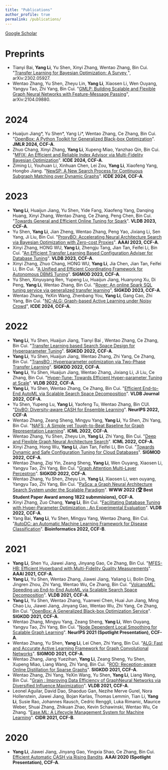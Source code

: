 ```yaml
---
title: "Publications"
author_profile: true
permalink: /publications/
---
```


[Google Scholar](https://scholar.google.com/citations?user=_4s8hFYAAAAJ=en)

# Preprints

* Tianyi Bai, **Yang Li**, Yu Shen, Xinyi Zhang, Wentao Zhang, Bin Cui. "[Transfer Learning for Bayesian Optimization: A Survey
](https://arxiv.org/abs/2302.05927)", arXiv:2302.05927.
* Wentao Zhang, Yu Shen, Zheyu Lin, **Yang Li**, Xiaosen Li, Wen Ouyang, Yangyu Tao, Zhi Yang, Bin Cui. "[GMLP: Building Scalable and Flexible Graph Neural Networks with Feature-Message Passing](https://arxiv.org/pdf/2104.09880.pdf)", arXiv:2104.09880.


# 2024
* Huaijun Jiang\*, Yu Shen\*, Yang Li\*, Wentao Zhang, Ce Zhang, Bin Cui. "[OpenBox: A Python Toolkit for Generalized Black-box Optimization](https://arxiv.org/abs/2304.13339)". **JMLR 2024, CCF-A**.
* Zhuo Chang, Xinyi Zhang, **Yang Li**, Xupeng Miao, Yanzhao Qin, Bin Cui. "[MFIX: An Efficient and Reliable Index Advisor via Multi-Fidelity Bayesian Optimization]()". **ICDE 2024, CCF-A**.
* Ziming Li, Youhuan Li, Xinhuan Chen, Lei Zou, **Yang Li**, Xiaofeng Yang, Hongbo Jiang. "[NewSP: A New Search Process for Continuous Subgraph Matching over Dynamic Graphs]()". **ICDE 2024, CCF-A**.


# 2023
* **Yang Li**, Huaijun Jiang, Yu Shen, Yide Fang, Xiaofeng Yang, Danqing Huang, Xinyi Zhang, Wentao Zhang, Ce Zhang, Peng Chen, Bin Cui. "[Towards General and Efficient Online Tuning for Spark]()". **VLDB 2023, CCF-A**.
* Yu Shen, **Yang Li**, Jian Zheng, Wentao Zhang, Peng Yao, Jixiang Li, Sen Yang, Ji Liu, Bin Cui. "[ProxyBO: Accelerating Neural Architecture Search via Bayesian Optimization with Zero-cost Proxies](https://arxiv.org/pdf/2110.10423)". **AAAI 2023, CCF-A**.
* Xinyi Zhang, HONG WU, **Yang Li**, Zhengju Tang, Jian Tan, Feifei Li, Bin Cui. "[An Efficient Transfer Learning Based Configuration Adviser for Database Tuning]()". **VLDB 2023, CCF-A**.
* Xinyi Zhang, Zhuo Chang, HONG WU, **Yang Li**, Jia Chen, Jian Tan, Feifei Li, Bin Cui. "[A Unified and Efficient Coordinating Framework for Autonomous DBMS Tuning](https://arxiv.org/abs/2303.05710)". **SIGMOD 2023, CCF-A**.
* Yu Shen, Xinyuyang Ren, Yupeng Lu, Huaijun Jiang, Huanyong Xu, Di Peng, **Yang Li**, Wentao Zhang, Bin Cui. "[Rover: An online Spark SQL tuning service via generalized transfer learning](https://arxiv.org/pdf/2302.04046.pdf)", **SIGKDD 2023, CCF-A**.
* Wentao Zhang, YeXin Wang, Zhenbang You, **Yang Li**, Gang Cao, Zhi Yang, Bin Cui. "[NC-ALG: Graph-based Active Learning under Noisy Crowd]()", **ICDE 2024, CCF-A**.


# 2022
* **Yang Li**, Yu Shen, Huaijun Jiang, Tianyi Bai , Wentao Zhang, Ce Zhang, Bin Cui. "[Transfer Learning based Search Space Design for Hyperparameter Tuning](https://arxiv.org/abs/2206.02511)". **SIGKDD 2022, CCF-A**.
* **Yang Li**, Yu Shen, Huaijun Jiang, Wentao Zhang, Zhi Yang, Ce Zhang, Bin Cui. "[TransBO : Hyperparameter optimization via Two-Phase Transfer Learning](https://arxiv.org/abs/2206.02663)". **SIGKDD 2022, CCF-A**.
* **Yang Li**, Yu Shen, Huaijun Jiang, Wentao Zhang, Jixiang Li, Ji Liu, Ce Zhang, Bin Cui. "[Hyper-Tune: Towards Efficient Hyper-parameter Tuning at Scale](http://arxiv.org/abs/2201.06834)". **VLDB 2022, CCF-A**.
* **Yang Li**, Yu Shen, Wentao Zhang, Ce Zhang, Bin Cui. "[Efficient End-to-End AutoML via Scalable Search Space Decomposition](https://trebuchet.public.springernature.app/get_content/5b407dd2-7bfb-43c3-a72b-1719a521e6a5)". **VLDB Journal 2022, CCF-A**.
* Yu Shen, Yupeng Lu, **Yang Li**, Yaofeng Tu, Wentao Zhang, Bin CUI. "[DivBO: Diversity-aware CASH for Ensemble Learning](https://arxiv.org/pdf/2302.03255.pdf)". **NeurIPS 2022, CCF-A**
* Wentao Zhang, Zeang Sheng, Mingyu Yang, **Yang Li**, Yu Shen, Zhi Yang, Bin Cui. "[NAFS : A Simple yet Tough-to-Beat Baseline for Graph Representation Learning](https://arxiv.org/abs/2206.08583)". **ICML 2022, CCF-A**.
* Wentao Zhang, Yu Shen, Zheyu Lin, **Yang Li**, Zhi Yang, Bin Cui. "[Deep and Flexible Graph Neural Architecture Search](https://arxiv.org/abs/2206.08582)". **ICML 2022, CCF-A**.
* Xinyi Zhang, Hong Wu, **Yang Li**, Jian Tan, Feifei Li, Bin Cui. "[Towards Dynamic and Safe Configuration Tuning for Cloud Databases](https://arxiv.org/abs/2203.14473)". **SIGMOD 2022, CCF-A**.
* Wentao Zhang, Ziqi Yin, Zeang Sheng, **Yang Li**, Wen Ouyang, Xiaosen Li, Yangyu Tao, Zhi Yang, Bin Cui. "[Graph Attention Multi-Layer Perceptron](https://arxiv.org/abs/2108.10097)". **SIGKDD 2022, CCF-A**.
* Wentao Zhang, Yu Shen, Zheyu Lin, **Yang Li**, Xiaosen Li, wen ouyang, Yangyu Tao, Zhi Yang, Bin Cui. "[PaSca: a Graph Neural Architecture Search System under the Scalable Paradigm](https://dl.acm.org/doi/10.1145/3485447.3511986)". **WWW 2022 (🏆 Best Student Paper Award among 1822 submmisions), CCF-A**.
* Xinyi Zhang, Zuo Chang, **Yang Li**, Bin Cui. "[Facilitating Database Tuning with Hyper-Parameter Optimization : An Experimental Evaluation](https://arxiv.org/abs/2110.12654)". **VLDB 2022, CCF-A**.
* Yang Bai, **Yang Li**, Yu Shen, Mingyu Yang, Wentao Zhang, Bin Cui. "[AutoDC: an Automatic Machine Learning Framework for Disease Classification](https://academic.oup.com/bioinformatics/advance-article-abstract/doi/10.1093/bioinformatics/btac334/6588096)". **Bioinformatics 2022, CCF-B**.


# 2021

* **Yang Li**, Shen Yu, Jiawei Jiang, Jinyang Gao, Ce Zhang, Bin Cui. "[MFES-HB: Efficient Hyperband with Multi-Fidelity Quality Measurements](https://ojs.aaai.org/index.php/AAAI/article/view/17031)". **AAAI 2021, CCF-A**. 
* **Yang Li**, Yu Shen, Wentao Zhang, Jiawei Jiang, Yaliang Li, Bolin Ding, Jingren Zhou, Zhi Yang, Wentao Wu, Ce Zhang, Bin Cui. "[VolcanoML: Speeding up End-to-End AutoML via Scalable Search Space Decomposition](https://dl.acm.org/doi/abs/10.14778/3476249.3476270)". **VLDB 2021, CCF-A**.  
* **Yang Li**, Yu Shen, Wentao Zhang, Yuanwei Chen, Huai Jun Jiang, Ming Chao Liu, Jiawei Jiang, Jinyang Gao, Wentao Wu, Zhi Yang, Ce Zhang, Bin Cui. "[OpenBox: A Generalized Black-box Optimization Service](https://dl.acm.org/doi/10.1145/3447548.3467061)". **SIGKDD 2021, CCF-A**.
* Wentao Zhang, Mingyu Yang, Zeang Sheng, **Yang Li**, Wen Ouyang, Yangyu Tao, Zhi Yang, Bin Cui. "[Node Dependent Local Smoothing for Scalable Graph Learning](https://proceedings.neurips.cc/paper/2021/file/a9eb812238f753132652ae09963a05e9-Paper.pdf)". **NeurIPS 2021 (Spotlight Presentation), CCF-A**.
* Wentao Zhang, Yu Shen, **Yang Li**, Lei Chen, Zhi Yang, Bin Cui. "[ALG: Fast and Accurate Active Learning Framework for Graph Convolutional Networks](https://dl.acm.org/doi/10.1145/3448016.3457325)". **SIGMOD 2021, CCF-A**.
* Wentao Zhang, Jiang Yuezihan, **Yang Li**, Zeang Sheng, Yu Shen, Xupeng Miao, Liang Wang, Zhi Yang, Bin Cui. "[ROD: Reception-aware Online Distillation for Sparse Graphs](https://dl.acm.org/doi/abs/10.1145/3447548.3467221)". **SIGKDD 2021, CCF-A**.
* Wentao Zhang, Zhi Yang, YeXin Wang, Yu Shen, **Yang Li**, Liang Wang, Bin Cui. "[Grain : Improving Data Efficiency of GraphNeural Networks via Diversified Influence Maximization](http://vldb.org/pvldb/vol14/p2473-zhang.pdf)". **VLDB 2021, CCF-A**.
* Leonel Aguilar, David Dao, Shaoduo Gan, Nezihe Merve Gurel, Nora Hollenstein, Jiawei Jiang, Bojan Karlas, Thomas Lemmin, Tian Li, **Yang Li**, Susie Rao, Johannes Rausch, Cedric Renggli, Luka Rimanic, Maurice Weber, Shuai Zhang, Zhikuan Zhao, Kevin Schawinski, Wentao Wu, Ce Zhang. "[Ease.ML: A Lifecycle Management System for Machine Learning](http://cidrdb.org/cidr2021/papers/cidr2021_paper26.pdf)". **CIDR 2021, CCF-B**.

# 2020

* **Yang Li**, Jiawei Jiang, Jinyang Gao, Yingxia Shao, Ce Zhang, Bin Cui. [Efficient Automatic CASH via Rising Bandits](https://ojs.aaai.org/index.php/AAAI/article/view/5910). **AAAI 2020 (Spotlight Presentation), CCF-A**.
